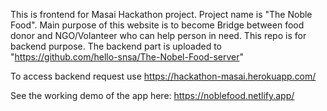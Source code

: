 This is frontend for Masai Hackathon project. Project name is "The Noble Food". Main purpose of this website is to become Bridge between food donor and NGO/Volanteer who can help person in need. This repo is for backend purpose. The backend part is uploaded to "https://github.com/hello-snsa/The-Nobel-Food-server"

To access backend request use https://hackathon-masai.herokuapp.com/

See the working demo of the app here: https://noblefood.netlify.app/
